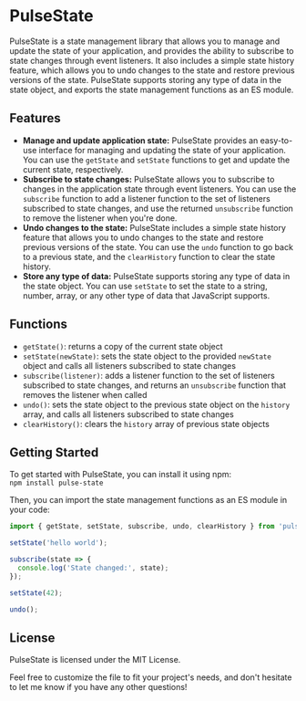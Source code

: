 # PulseState

PulseState is a state management library that allows you to manage and update the state of your application, and provides the ability to subscribe to state changes through event listeners. It also includes a simple state history feature, which allows you to undo changes to the state and restore previous versions of the state. PulseState supports storing any type of data in the state object, and exports the state management functions as an ES module.

## Features

- **Manage and update application state:** PulseState provides an easy-to-use interface for managing and updating the state of your application. You can use the `getState` and `setState` functions to get and update the current state, respectively.
- **Subscribe to state changes:** PulseState allows you to subscribe to changes in the application state through event listeners. You can use the `subscribe` function to add a listener function to the set of listeners subscribed to state changes, and use the returned `unsubscribe` function to remove the listener when you're done.
- **Undo changes to the state:** PulseState includes a simple state history feature that allows you to undo changes to the state and restore previous versions of the state. You can use the `undo` function to go back to a previous state, and the `clearHistory` function to clear the state history.
- **Store any type of data:** PulseState supports storing any type of data in the state object. You can use `setState` to set the state to a string, number, array, or any other type of data that JavaScript supports.

## Functions

- `getState()`: returns a copy of the current state object
- `setState(newState)`: sets the state object to the provided `newState` object and calls all listeners subscribed to state changes
- `subscribe(listener)`: adds a listener function to the set of listeners subscribed to state changes, and returns an `unsubscribe` function that removes the listener when called
- `undo()`: sets the state object to the previous state object on the `history` array, and calls all listeners subscribed to state changes
- `clearHistory()`: clears the `history` array of previous state objects

## Getting Started

To get started with PulseState, you can install it using npm:  
```npm install pulse-state```

Then, you can import the state management functions as an ES module in your code:

```javascript
import { getState, setState, subscribe, undo, clearHistory } from 'pulse-state';

setState('hello world');

subscribe(state => {
  console.log('State changed:', state);
});

setState(42);

undo();
```

## License  
PulseState is licensed under the MIT License.


Feel free to customize the file to fit your project's needs, and don't hesitate to let me know if you have any other questions!
